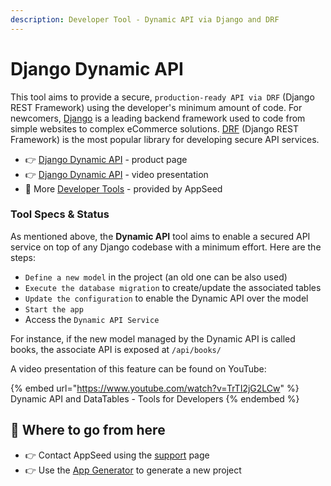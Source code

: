 ```yaml
---
description: Developer Tool - Dynamic API via Django and DRF
---
```


# Django Dynamic API

This tool aims to provide a secure, `production-ready API via DRF` (Django REST Framework) using the developer's minimum amount of code. For newcomers, [Django](https://www.djangoproject.com/) is a leading backend framework used to code from simple websites to complex eCommerce solutions. [DRF](https://www.django-rest-framework.org/) (Django REST Framework) is the most popular library for developing secure API services.&#x20;

* 👉 [Django Dynamic API](https://appseed.us/developer-tools/django-dynamic-api/) - product page
* 👉 [Django Dynamic API](https://www.youtube.com/watch?v=TrTI2jG2LCw) - video presentation
* 🚀 More [Developer Tools](https://appseed.us/developer-tools/) - provided by AppSeed

### Tool Specs & Status

As mentioned above, the **Dynamic API** tool aims to enable a secured API service on top of any Django codebase with a minimum effort. Here are the steps:

* `Define a new model` in the project (an old one can be also used)
* `Execute the database migration` to create/update the associated tables
* `Update the configuration` to enable the Dynamic API over the model
* `Start the app`
* Access the `Dynamic API Service`&#x20;

For instance, if the new model managed by the Dynamic API is called books, the associate API is exposed at `/api/books/`

A video presentation of this feature can be found on YouTube:&#x20;

{% embed url="https://www.youtube.com/watch?v=TrTI2jG2LCw" %}
Dynamic API and DataTables - Tools for Developers
{% endembed %}

&#x20;

## 🚀 Where to go from here

* 👉 Contact AppSeed using the [support](https://appseed.us/support/) page&#x20;
* 👉 Use the [App Generator](https://appseed.us/generator) to generate a new project
